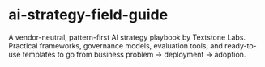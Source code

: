 # ai-strategy-field-guide
A vendor-neutral, pattern-first AI strategy playbook by Textstone Labs. Practical frameworks, governance models, evaluation tools, and ready-to-use templates to go from business problem → deployment → adoption.
